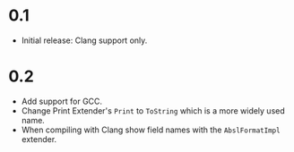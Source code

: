 # 0.1

* Initial release: Clang support only.

# 0.2

* Add support for GCC.
* Change Print Extender's `Print` to `ToString` which is a more widely used name.
* When compiling with Clang show field names with the `AbslFormatImpl` extender.